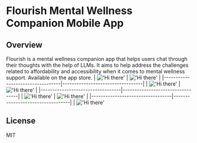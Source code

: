 # Flourish Mental Wellness Companion Mobile App


## Overview 
Flourish is a mental wellness companion app that helps users chat through their thoughts with the help of LLMs. It aims to help address the challenges related to affordability and accessibility when it comes to mental wellness support. Available on the app store. 
| !['Hi there'](/assets/menu.jpeg) | !['Hi there'](/assets/chat_1.jpeg) |
|----------------------------------|----------------------------------|
| !['Hi there'](/assets/white_noise.jpeg) | !['Hi there'](/assets/quiz_1.jpeg) |
|----------------------------------|----------------------------------|
| !['Hi there'](/assets/breathing.jpeg) | !['Hi there'](/assets/chat_2.jpeg) |
|----------------------------------|----------------------------------|
| !['Hi there'](/assets/chat_3.jpeg) 
## License 
MIT 
